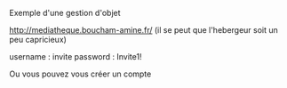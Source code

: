 Exemple d'une gestion d'objet

http://mediatheque.boucham-amine.fr/   (il se peut que l'hebergeur soit un peu capricieux)

username : invite
password : Invite1!

Ou vous pouvez vous créer un compte
